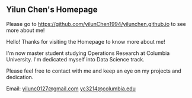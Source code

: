 ## Yilun Chen's Homepage

Please go to https://github.com/yilunChen1994/yilunchen.github.io to see more about me!


Hello! Thanks for visiting the Homepage to know more about me!

I'm now master student studying Operations Research at Columbia University. I'm dedicated myself into Data Science track.

 
 
 Please feel free to contact with me and keep an eye on my projects and dedication.
 
 Email: yilunc0127@gmail.com                 yc3214@columbia.edu
